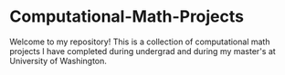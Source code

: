 # Computational-Math-Projects
Welcome to my repository!
This is a collection of computational math projects I have completed during undergrad and during my master's at University of Washington.
